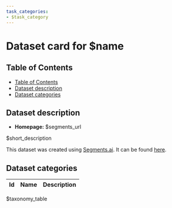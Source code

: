 ```yaml
---
task_categories:
- $task_category
---
```


# Dataset card for $name

## Table of Contents
- [Table of Contents](#table-of-contents)
- [Dataset description](#dataset-description)
- [Dataset categories](#dataset-categories)

## Dataset description

- **Homepage:** $segments_url

$short_description

This dataset was created using [Segments.ai](https://segments.ai). It can be found [here]($segments_url).

## Dataset categories
| Id  | Name | Description |
| --- | ---- | ----------- |
$taxonomy_table
